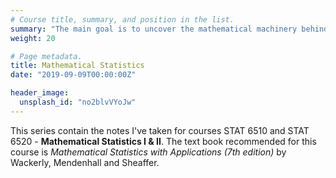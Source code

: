 ```yaml
---
# Course title, summary, and position in the list.
summary: "The main goal is to uncover the mathematical machinery behind core probabilistic and statistical concepts and properties. Topics in the first half include set opeartions, laws of probability, conditional probability, common discrete and continuous distributions, sampling distributions, moment generating functions and law of large numbers. The second half of the course focuses on two fundamental concepts in statistical inference: estimation and hypothesis testing. Finally we introduce important topics including linear regression and analysis of variance."
weight: 20

# Page metadata.
title: Mathematical Statistics
date: "2019-09-09T00:00:00Z"

header_image:
  unsplash_id: "no2blvVYoJw"
---
```


This series contain the notes I've taken for courses STAT 6510 and STAT 6520 - **Mathematical Statistics I & II**. The text book recommended for this course is _Mathematical Statistics with Applications (7th edition)_ by Wackerly, Mendenhall and Sheaffer.

